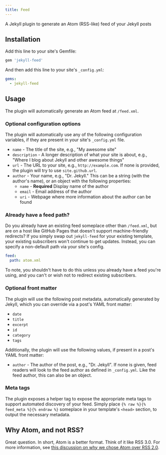 ```yaml
---
title: Feed
---
```


A Jekyll plugin to generate an Atom (RSS-like) feed of your Jekyll posts


## Installation

Add this line to your site's Gemfile:

```ruby
gem 'jekyll-feed'
```

And then add this line to your site's `_config.yml`:

```yml
gems:
  - jekyll-feed
```

## Usage

The plugin will automatically generate an Atom feed at `/feed.xml`.

### Optional configuration options

The plugin will automatically use any of the following configuration variables, if they are present in your site's `_config.yml` file.

* `name` - The title of the site, e.g., "My awesome site"
* `description` - A longer description of what your site is about, e.g., "Where I blog about Jekyll and other awesome things"
* `url` - The URL to your site, e.g., `http://example.com`. If none is provided, the plugin will try to use `site.github.url`.
* `author` - Your name, e.g., "Dr. Jekyll." This can be a string (with the author's name), or an object with the following properties:
  - `name` - **Required** Display name of the author
  - `email` - Email address of the author
  - `uri` - Webpage where more information about the author can be found

### Already have a feed path?

Do you already have an existing feed someplace other than `/feed.xml`, but are on a host like GitHub Pages that doesn't support machine-friendly redirects? If you simply swap out `jekyll-feed` for your existing template, your existing subscribers won't continue to get updates. Instead, you can specify a non-default path via your site's config.

```yml
feed:
  path: atom.xml
```

To note, you shouldn't have to do this unless you already have a feed you're using, and you can't or wish not to redirect existing subscribers.

### Optional front matter

The plugin will use the following post metadata, automatically generated by Jekyll, which you can override via a post's YAML front matter:

* `date`
* `title`
* `excerpt`
* `id`
* `category`
* `tags`

Additionally, the plugin will use the following values, if present in a post's YAML front matter:

* `author` - The author of the post, e.g., "Dr. Jekyll". If none is given, feed readers will look to the feed author as defined in `_config.yml`. Like the feed author, this can also be an object.

### Meta tags

The plugin exposes a helper tag to expose the appropriate meta tags to support automated discovery of your feed. Simply place `{% raw %}{% feed_meta %}{% endraw %}` someplace in your template's `<head>` section, to output the necessary metadata.

## Why Atom, and not RSS?

Great question. In short, Atom is a better format. Think of it like RSS 3.0. For more information, see [this discussion on why we chose Atom over RSS 2.0](https://github.com/jekyll/jekyll-rss-feed/issues/2).

